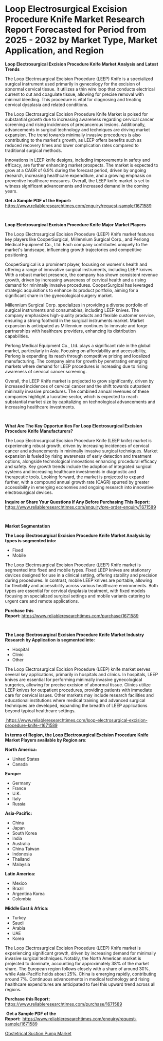 <p><h1>Loop Electrosurgical Excision Procedure Knife Market Research Report Forecasted for Period from 2025 -  2032 by Market Type, Market Application, and Region</h1></p><p><strong>Loop Electrosurgical Excision Procedure Knife Market Analysis and Latest Trends</strong></p>
<p><p>The Loop Electrosurgical Excision Procedure (LEEP) Knife is a specialized surgical instrument used primarily in gynecology for the excision of abnormal cervical tissue. It utilizes a thin wire loop that conducts electrical current to cut and coagulate tissue, allowing for precise removal with minimal bleeding. This procedure is vital for diagnosing and treating cervical dysplasia and related conditions.</p><p>The Loop Electrosurgical Excision Procedure Knife Market is poised for substantial growth due to increasing awareness regarding cervical cancer screening and rising incidences of precancerous lesions. Additionally, advancements in surgical technology and techniques are driving market expansion. The trend towards minimally invasive procedures is also contributing to the market's growth, as LEEP offers benefits such as reduced recovery times and lower complication rates compared to traditional surgical methods.</p><p>Innovations in LEEP knife designs, including improvements in safety and efficacy, are further enhancing market prospects. The market is expected to grow at a CAGR of 6.9% during the forecast period, driven by ongoing research, increasing healthcare expenditure, and a growing emphasis on preventive healthcare measures. Overall, the LEEP knife market is set to witness significant advancements and increased demand in the coming years.</p></p>
<p><strong>Get a Sample PDF of the Report:&nbsp;</strong> <a href="https://www.reliableresearchtimes.com/enquiry/request-sample/1671589?utm_campaign=2220&utm_medium=2&utm_source=Github&utm_content=ia&utm_term=25032025&utm_id=loop-electrosurgical-excision-procedure-knife">https://www.reliableresearchtimes.com/enquiry/request-sample/1671589</a></p>
<p>&nbsp;</p>
<p><strong>Loop Electrosurgical Excision Procedure Knife Major Market Players</strong></p>
<p><p>The Loop Electrosurgical Excision Procedure (LEEP) Knife market features key players like CooperSurgical, Millennium Surgical Corp., and Perlong Medical Equipment Co., Ltd. Each company contributes uniquely to the market's landscape, influencing growth trajectories and competitive positioning.</p><p>CooperSurgical is a prominent player, focusing on women's health and offering a range of innovative surgical instruments, including LEEP knives. With a robust market presence, the company has shown consistent revenue growth, driven by increasing awareness of cervical health and a rising demand for minimally invasive procedures. CooperSurgical has leveraged strategic acquisitions to enhance its product portfolio, aiming for a significant share in the gynecological surgery market.</p><p>Millennium Surgical Corp. specializes in providing a diverse portfolio of surgical instruments and consumables, including LEEP knives. The company emphasizes high-quality products and flexible customer service, ensuring a strong foothold in the surgical instruments market. Market expansion is anticipated as Millennium continues to innovate and forge partnerships with healthcare providers, enhancing its distribution capabilities.</p><p>Perlong Medical Equipment Co., Ltd. plays a significant role in the global market, particularly in Asia. Focusing on affordability and accessibility, Perlong is expanding its reach through competitive pricing and localized manufacturing. The company aims for growth by penetrating emerging markets where demand for LEEP procedures is increasing due to rising awareness of cervical cancer screening.</p><p>Overall, the LEEP Knife market is projected to grow significantly, driven by increased incidences of cervical cancer and the shift towards outpatient minimally invasive procedures. The combined annual revenues of these companies highlight a lucrative sector, which is expected to reach substantial market size by capitalizing on technological advancements and increasing healthcare investments.</p></p>
<p>&nbsp;</p>
<p><strong>What Are The Key Opportunities For Loop Electrosurgical Excision Procedure Knife Manufacturers?</strong></p>
<p><p>The Loop Electrosurgical Excision Procedure Knife (LEEP knife) market is experiencing robust growth, driven by increasing incidences of cervical cancer and advancements in minimally invasive surgical techniques. Market expansion is fueled by rising awareness of early detection and treatment options, alongside technological innovations enhancing procedural efficacy and safety. Key growth trends include the adoption of integrated surgical systems and increasing healthcare investments in diagnostic and therapeutic tools. Looking forward, the market is projected to expand further, with a compound annual growth rate (CAGR) spurred by greater accessibility in emerging economies and ongoing research into innovative electrosurgical devices.</p></p>
<p><strong>Inquire or Share Your Questions If Any Before Purchasing This Report:</strong> <a href="https://www.reliableresearchtimes.com/enquiry/pre-order-enquiry/1671589?utm_campaign=2220&utm_medium=2&utm_source=Github&utm_content=ia&utm_term=25032025&utm_id=loop-electrosurgical-excision-procedure-knife">https://www.reliableresearchtimes.com/enquiry/pre-order-enquiry/1671589</a></p>
<p>&nbsp;</p>
<p><strong>Market Segmentation</strong></p>
<p><strong>The Loop Electrosurgical Excision Procedure Knife Market Analysis by types is segmented into:</strong></p>
<p><ul><li>Fixed</li><li>Mobile</li></ul></p>
<p><p>The Loop Electrosurgical Excision Procedure (LEEP) Knife market is segmented into fixed and mobile types. Fixed LEEP knives are stationary devices designed for use in a clinical setting, offering stability and precision during procedures. In contrast, mobile LEEP knives are portable, allowing for flexibility and accessibility across various healthcare environments. Both types are essential for cervical dysplasia treatment, with fixed models focusing on specialized surgical settings and mobile variants catering to urgent care and remote applications.</p></p>
<p><strong>Purchase this Report:&nbsp;</strong><a href="https://www.reliableresearchtimes.com/purchase/1671589?utm_campaign=2220&utm_medium=2&utm_source=Github&utm_content=ia&utm_term=25032025&utm_id=loop-electrosurgical-excision-procedure-knife">https://www.reliableresearchtimes.com/purchase/1671589</a></p>
<p>&nbsp;</p>
<p><strong>The Loop Electrosurgical Excision Procedure Knife Market Industry Research by Application is segmented into:</strong></p>
<p><ul><li>Hospital</li><li>Clinic</li><li>Other</li></ul></p>
<p><p>The Loop Electrosurgical Excision Procedure (LEEP) knife market serves several key applications, primarily in hospitals and clinics. In hospitals, LEEP knives are essential for performing minimally invasive gynecological surgeries, allowing for precise excision of abnormal tissue. Clinics utilize LEEP knives for outpatient procedures, providing patients with immediate care for cervical issues. Other markets may include research facilities and educational institutions where medical training and advanced surgical techniques are developed, expanding the breadth of LEEP applications beyond typical healthcare settings.</p></p>
<p><a href="https://www.reliableresearchtimes.com/loop-electrosurgical-excision-procedure-knife-r1671589?utm_campaign=2220&utm_medium=2&utm_source=Github&utm_content=ia&utm_term=25032025&utm_id=loop-electrosurgical-excision-procedure-knife">&nbsp;https://www.reliableresearchtimes.com/loop-electrosurgical-excision-procedure-knife-r1671589</a></p>
<p><strong>In terms of Region, the Loop Electrosurgical Excision Procedure Knife Market Players available by Region are:</strong></p>
<p>
    <p> <strong> North America: </strong>
        <ul>
            <li>United States</li>
            <li>Canada</li>
        </ul>
        </p> 
    <p> <strong> Europe: </strong>
        <ul>
            <li>Germany</li>
            <li>France</li>
            <li>U.K.</li>
            <li>Italy</li>
            <li>Russia</li>
        </ul>
        </p> 
    <p> <strong> Asia-Pacific: </strong>
        <ul>
            <li>China</li>
            <li>Japan</li>
            <li>South Korea</li>
            <li>India</li>
            <li>Australia</li>
            <li>China Taiwan</li>
            <li>Indonesia</li>
            <li>Thailand</li>
            <li>Malaysia</li>
        </ul>
        </p> 
    <p> <strong> Latin America: </strong>
        <ul>
            <li>Mexico</li>
            <li>Brazil</li>
            <li>Argentina Korea</li>
            <li>Colombia</li>
        </ul>
        </p> 
    <p> <strong> Middle East & Africa: </strong>
        <ul>
            <li>Turkey</li>
            <li>Saudi</li>
            <li>Arabia</li>
            <li>UAE</li>
            <li>Korea</li>
        </ul>
    </p>
    </p>
<p><p>The Loop Electrosurgical Excision Procedure (LEEP) Knife market is experiencing significant growth, driven by increasing demand for minimally invasive surgical techniques. Notably, the North American market is projected to dominate, accounting for approximately 38% of the market share. The European region follows closely with a share of around 30%, while Asia-Pacific holds about 25%. China is emerging rapidly, contributing around 7%. Continuous advancements in medical technology and rising healthcare expenditures are anticipated to fuel this upward trend across all regions.</p></p>
<p><strong>Purchase this Report: </strong><a href="https://www.reliableresearchtimes.com/purchase/1671589?utm_campaign=2220&utm_medium=2&utm_source=Github&utm_content=ia&utm_term=25032025&utm_id=loop-electrosurgical-excision-procedure-knife">https://www.reliableresearchtimes.com/purchase/1671589</a></p>
<p>&nbsp;<strong>Get a Sample PDF of the Report:&nbsp;&nbsp;</strong><a href="https://www.reliableresearchtimes.com/enquiry/request-sample/1671589?utm_campaign=2220&utm_medium=2&utm_source=Github&utm_content=ia&utm_term=25032025&utm_id=loop-electrosurgical-excision-procedure-knife">https://www.reliableresearchtimes.com/enquiry/request-sample/1671589</a></p>
<p><strong></strong></p>
<p><p><a href="https://github.com/JosephineMcguire65/Market-Research-Report-List-2/blob/main/obstetrical-suction-pump-market.md?utm_campaign=2220&utm_medium=2&utm_source=Github&utm_content=ia&utm_term=25032025&utm_id=loop-electrosurgical-excision-procedure-knife">Obstetrical Suction Pump Market</a></p></p>